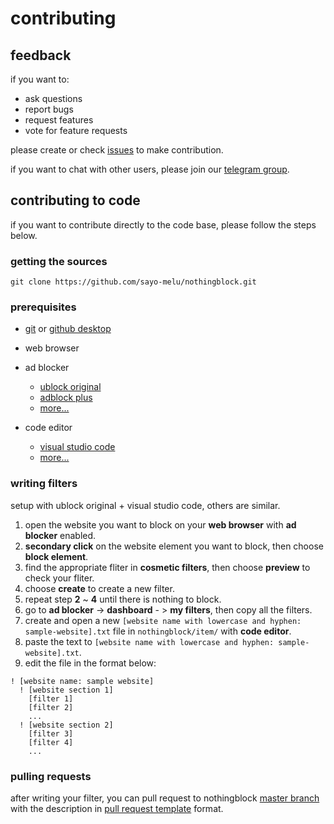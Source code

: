 # contributing

## feedback

if you want to:

- ask questions
- report bugs
- request features
- vote for feature requests

please create or check [issues](https://github.com/sayo-melu/nothingblock/issues/new/choose) to make contribution.

if you want to chat with other users, please join our [telegram group](https://t.me/nothingblock).

## contributing to code

if you want to contribute directly to the code base, please follow the steps below.

### getting the sources

`git clone https://github.com/sayo-melu/nothingblock.git`

### prerequisites

- [git](https://git-scm.com/) or [github desktop](https://desktop.github.com)

- web browser

- ad blocker
  - [ublock original](https://github.com/gorhill/ublock)
  - [adblock plus](https://adblockplus.org)
  - [more...](https://bing.com/search?q=ad+blocker)

- code editor
  - [visual studio code](https://code.visualstudio.com/)
  - [more...](https://bing.com/search?q=code+editor)

### writing filters

setup with ublock original + visual studio code, others are similar.

1. open the website you want to block on your **web browser** with **ad blocker** enabled.
2. **secondary click** on the website element you want to block, then choose **block element**.
3. find the appropriate fliter in **cosmetic filters**, then choose **preview** to check your fliter.
4. choose **create** to create a new filter.
5. repeat step **2** ~ **4** until there is nothing to block.
6. go to **ad blocker** -> **dashboard** - > **my filters**, then copy all the filters.
7. create and open a new `[website name with lowercase and hyphen: sample-website].txt` file in `nothingblock/item/` with **code editor**.
8. paste the text to `[website name with lowercase and hyphen: sample-website].txt`.
9. edit the file in the format below:

  ```adp
  ! [website name: sample website]
    ! [website section 1]
      [filter 1]
      [filter 2]
      ...
    ! [website section 2]
      [filter 3]
      [filter 4]
      ...
  ```

### pulling requests

after writing your filter, you can pull request to nothingblock [master branch](https://github.com/sayo-melu/nothingblock/tree/master) with the description in [pull request template](../.github/pull_request_template.md) format.
